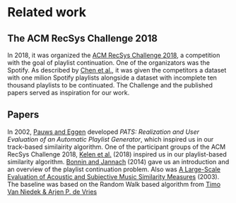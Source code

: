 # Related work

## The ACM RecSys Challenge 2018

In 2018, it was organized the [ACM RecSys Challenge
2018](http://www.recsyschallenge.com/2018/), a competition with the goal of
playlist continuation. One of the organizators was the Spotify. As described
by [Chen et al.](https://dl.acm.org/doi/10.1145/3240323.3240342), it was given
the competitors a dataset with one milion Spotify playlists alongside a
dataset with incomplete ten thousand playlists to be continuated. The
Challenge and the published papers served as inspiration for our work. 

## Papers

In 2002, [Pauws and
Eggen](http://ismir2002.ircam.fr/proceedings/OKPROC02-FP07-4.pdf) developed
*PATS: Realization and User Evaluation of an Automatic Playlist Generator*,
which inspired us in our track-based similairity algorithm. One of the
participant groups of the ACM RecSys Challenge 2018, [Kelen et
al.](https://dl.acm.org/doi/10.1145/3267471.3267477) (2018) inspired us in our
playlist-based similarity algorithm. [Bonnin and
Jannach](https://dl.acm.org/doi/10.1145/2652481) (2014) gave us an
introduction and an overview of the playlist continuation problem. Also was [A
Large-Scale Evaluation of Acoustic and Subjective Music Similarity
Measures](https://www.ee.columbia.edu/~dpwe/pubs/ismir03-sim.pdf) (2003). The
baseline was based on the Random Walk based algorithm from [
Timo  Van Niedek & Arjen P. de Vries](https://dl.acm.org/citation.cfm?id=3267483)
